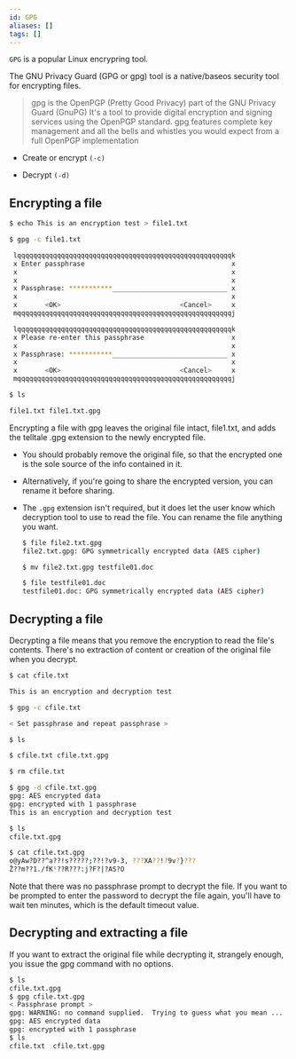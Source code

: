 ```yaml
---
id: GPG
aliases: []
tags: []
---
```


`GPG` is a popular Linux encrypring tool. 

The GNU Privacy Guard (GPG or gpg) tool is a native/baseos security tool for
encrypting files.
> gpg is the OpenPGP (Pretty Good Privacy) part of the GNU Privacy Guard (GnuPG)
> It's a tool to provide digital encryption and signing services using the
> OpenPGP standard. gpg features complete key management and all the bells and
> whistles you would expect from a full OpenPGP implementation

- Create or encrypt `(-c)`

- Decrypt `(-d)`

## Encrypting a file

```bash
$ echo This is an encryption test > file1.txt

$ gpg -c file1.txt

 lqqqqqqqqqqqqqqqqqqqqqqqqqqqqqqqqqqqqqqqqqqqqqqqqqqqqqqk
 x Enter passphrase                                     x
 x                                                      x
 x                                                      x
 x Passphrase: ***********_____________________________ x
 x                                                      x
 x       <OK>                              <Cancel>     x
 mqqqqqqqqqqqqqqqqqqqqqqqqqqqqqqqqqqqqqqqqqqqqqqqqqqqqqqj

 lqqqqqqqqqqqqqqqqqqqqqqqqqqqqqqqqqqqqqqqqqqqqqqqqqqqqqqk
 x Please re-enter this passphrase                      x
 x                                                      x
 x Passphrase: ***********_____________________________ x
 x                                                      x
 x       <OK>                              <Cancel>     x
 mqqqqqqqqqqqqqqqqqqqqqqqqqqqqqqqqqqqqqqqqqqqqqqqqqqqqqqj

$ ls

file1.txt file1.txt.gpg

```

Encrypting a file with gpg leaves the original file intact, file1.txt, and adds
the telltale .gpg extension to the newly encrypted file.

- You should probably remove the original file, so that the encrypted one is the
  sole source of the info contained in it.

- Alternatively, if you're going to share the encrypted version, you can rename
  it before sharing.

- The `.gpg` extension isn't required, but it does let the user know which
  decryption tool to use to read the file. You can rename the file anything you
  want.

  ```bash
  $ file file2.txt.gpg
  file2.txt.gpg: GPG symmetrically encrypted data (AES cipher)

  $ mv file2.txt.gpg testfile01.doc

  $ file testfile01.doc
  testfile01.doc: GPG symmetrically encrypted data (AES cipher)
  ```

## Decrypting a file

Decrypting a file means that you remove the encryption to read the file's
contents. There's no extraction of content or creation of the original file
when you decrypt.

```bash
$ cat cfile.txt

This is an encryption and decryption test

$ gpg -c cfile.txt

< Set passphrase and repeat passphrase >

$ ls

$ cfile.txt cfile.txt.gpg

$ rm cfile.txt

$ gpg -d cfile.txt.gpg 
gpg: AES encrypted data
gpg: encrypted with 1 passphrase
This is an encryption and decryption test

$ ls
cfile.txt.gpg

$ cat cfile.txt.gpg 
o@yAw?D??^a??!s?????;??!?v9-3, ???XA??!?9v?}???
Ž??m??1./fKˡ??R???:j?F?|?AS?O
```

Note that there was no passphrase prompt to decrypt the file. If you want to be
prompted to enter the password to decrypt the file again, you'll have to wait
ten minutes, which is the default timeout value.

## Decrypting and extracting a file

If you want to extract the original file while decrypting it, strangely enough,
you issue the gpg command with no options.

```bash
$ ls
cfile.txt.gpg
$ gpg cfile.txt.gpg 
< Passphrase prompt >
gpg: WARNING: no command supplied.  Trying to guess what you mean ...
gpg: AES encrypted data
gpg: encrypted with 1 passphrase
$ ls
cfile.txt  cfile.txt.gpg
```
